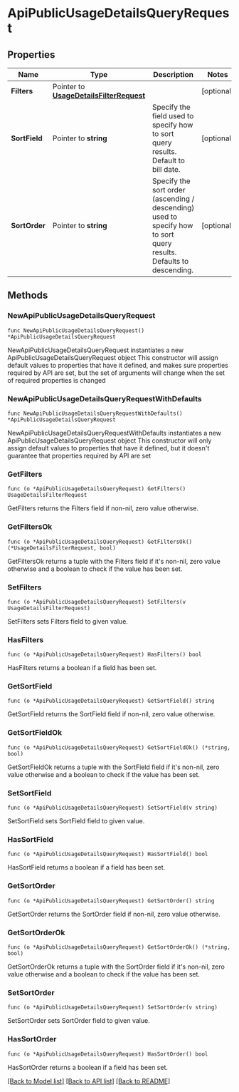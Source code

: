 # ApiPublicUsageDetailsQueryRequest

## Properties

Name | Type | Description | Notes
------------ | ------------- | ------------- | -------------
**Filters** | Pointer to [**UsageDetailsFilterRequest**](UsageDetailsFilterRequest.md) |  | [optional] 
**SortField** | Pointer to **string** | Specify the field used to specify how to sort query results. Default to bill date. | [optional] 
**SortOrder** | Pointer to **string** | Specify the sort order (ascending / descending) used to specify how to sort query results. Defaults to descending. | [optional] 

## Methods

### NewApiPublicUsageDetailsQueryRequest

`func NewApiPublicUsageDetailsQueryRequest() *ApiPublicUsageDetailsQueryRequest`

NewApiPublicUsageDetailsQueryRequest instantiates a new ApiPublicUsageDetailsQueryRequest object
This constructor will assign default values to properties that have it defined,
and makes sure properties required by API are set, but the set of arguments
will change when the set of required properties is changed

### NewApiPublicUsageDetailsQueryRequestWithDefaults

`func NewApiPublicUsageDetailsQueryRequestWithDefaults() *ApiPublicUsageDetailsQueryRequest`

NewApiPublicUsageDetailsQueryRequestWithDefaults instantiates a new ApiPublicUsageDetailsQueryRequest object
This constructor will only assign default values to properties that have it defined,
but it doesn't guarantee that properties required by API are set

### GetFilters

`func (o *ApiPublicUsageDetailsQueryRequest) GetFilters() UsageDetailsFilterRequest`

GetFilters returns the Filters field if non-nil, zero value otherwise.

### GetFiltersOk

`func (o *ApiPublicUsageDetailsQueryRequest) GetFiltersOk() (*UsageDetailsFilterRequest, bool)`

GetFiltersOk returns a tuple with the Filters field if it's non-nil, zero value otherwise
and a boolean to check if the value has been set.

### SetFilters

`func (o *ApiPublicUsageDetailsQueryRequest) SetFilters(v UsageDetailsFilterRequest)`

SetFilters sets Filters field to given value.

### HasFilters

`func (o *ApiPublicUsageDetailsQueryRequest) HasFilters() bool`

HasFilters returns a boolean if a field has been set.
### GetSortField

`func (o *ApiPublicUsageDetailsQueryRequest) GetSortField() string`

GetSortField returns the SortField field if non-nil, zero value otherwise.

### GetSortFieldOk

`func (o *ApiPublicUsageDetailsQueryRequest) GetSortFieldOk() (*string, bool)`

GetSortFieldOk returns a tuple with the SortField field if it's non-nil, zero value otherwise
and a boolean to check if the value has been set.

### SetSortField

`func (o *ApiPublicUsageDetailsQueryRequest) SetSortField(v string)`

SetSortField sets SortField field to given value.

### HasSortField

`func (o *ApiPublicUsageDetailsQueryRequest) HasSortField() bool`

HasSortField returns a boolean if a field has been set.
### GetSortOrder

`func (o *ApiPublicUsageDetailsQueryRequest) GetSortOrder() string`

GetSortOrder returns the SortOrder field if non-nil, zero value otherwise.

### GetSortOrderOk

`func (o *ApiPublicUsageDetailsQueryRequest) GetSortOrderOk() (*string, bool)`

GetSortOrderOk returns a tuple with the SortOrder field if it's non-nil, zero value otherwise
and a boolean to check if the value has been set.

### SetSortOrder

`func (o *ApiPublicUsageDetailsQueryRequest) SetSortOrder(v string)`

SetSortOrder sets SortOrder field to given value.

### HasSortOrder

`func (o *ApiPublicUsageDetailsQueryRequest) HasSortOrder() bool`

HasSortOrder returns a boolean if a field has been set.

[[Back to Model list]](../README.md#documentation-for-models) [[Back to API list]](../README.md#documentation-for-api-endpoints) [[Back to README]](../README.md)


